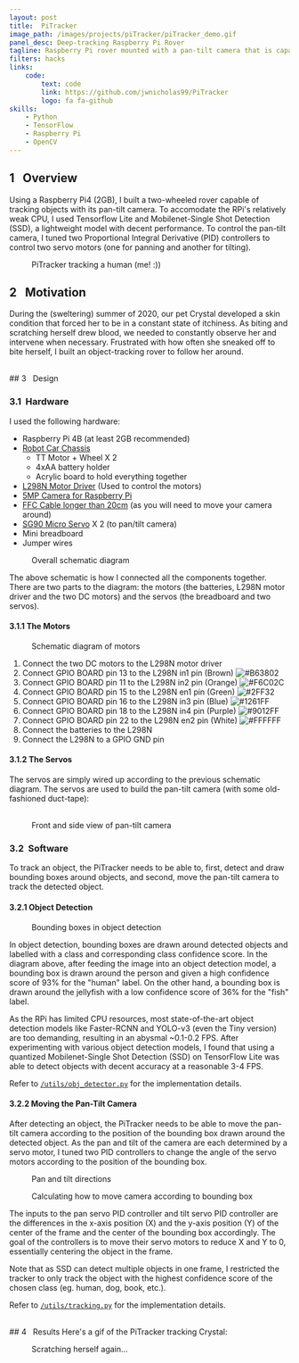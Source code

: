 ```yaml
---
layout: post
title:  PiTracker
image_path: /images/projects/piTracker/piTracker_demo.gif
panel_desc: Deep-tracking Raspberry Pi Rover
tagline: Raspberry Pi rover mounted with a pan-tilt camera that is capable of tracking objects using object detection and Proportional Integral Derivative processes
filters: hacks
links:
    code: 
        text: code
        link: https://github.com/jwnicholas99/PiTracker
        logo: fa fa-github
skills:
    - Python
    - TensorFlow
    - Raspberry Pi
    - OpenCV
---
```

## 1&nbsp;&nbsp;&nbsp;Overview
Using a Raspberry Pi4 (2GB), I built a two-wheeled rover capable of tracking objects with its pan-tilt camera. To accomodate the RPi's relatively weak CPU, I used Tensorflow Lite and Mobilenet-Single Shot Detection (SSD), a lightweight model with decent performance. To control the pan-tilt camera, I tuned two Proportional Integral Derivative (PID) controllers to control two servo motors (one for panning and another for tilting).

<figure class="lazyload">
    <img class="responsive-image lazyload" data-src="/images/projects/piTracker/piTracker_demo.gif">
    <figcaption>
        PiTracker tracking a human (me! :))
    </figcaption>
</figure>

## 2&nbsp;&nbsp;&nbsp;Motivation
During the (sweltering) summer of 2020, our pet Crystal developed a skin condition that forced her to be in a constant state of itchiness. As biting and scratching herself drew blood, we needed to constantly observe her and intervene when necessary. Frustrated with how often she sneaked off to bite herself, I built an object-tracking rover to follow her around.

<br>
## 3&nbsp;&nbsp;&nbsp;Design

### 3.1&nbsp;&nbsp;Hardware

I used the following hardware:
* Raspberry Pi 4B (at least 2GB recommended)
* [Robot Car Chassis](https://sg.cytron.io/p-2wd-smart-robot-car-chassis?src=us.special.c)
  * TT Motor + Wheel  X 2
  * 4xAA battery holder
  * Acrylic board to hold everything together
* [L298N Motor Driver](https://sg.cytron.io/p-2amp-7v-30v-l298n-motor-driver-stepper-driver-2-channels?src=us.special) (Used to control the motors)
* [5MP Camera for Raspberry Pi](https://sg.cytron.io/p-5mp-camera-board-for-raspberry-pi?search=camera&description=1&src=search.list)
* [FFC Cable longer than 20cm](https://sg.cytron.io/p-raspberry-pi-15-pin-camera-ffc-cable-50cm?search=FFC%20cable&description=1&src=search.list) (as you will need to move your camera around)
* [SG90 Micro Servo](https://sg.cytron.io/p-sg90-micro-servo?search=servo&description=1&src=search.list) X 2 (to pan/tilt camera)
* Mini breadboard
* Jumper wires

<figure class="lazyload">
    <img class="responsive-image lazyload" data-src="/images/projects/piTracker/overall_schematic.png">
    <figcaption>
        Overall schematic diagram 
    </figcaption>
</figure>

The above schematic is how I connected all the components together. There are two parts to the diagram: the motors (the batteries, L298N motor driver and the two DC motors) and the servos (the breadboard and two servos).

#### 3.1.1&nbsp;The Motors

<figure class="lazyload">
    <img class="responsive-image lazyload" data-src="/images/projects/piTracker/motors_schematic.png">
    <figcaption>
        Schematic diagram of motors 
    </figcaption>
</figure>

1. Connect the two DC motors to the L298N motor driver 
2. Connect GPIO BOARD pin 13 to the L298N in1 pin (Brown) ![#B63802](https://via.placeholder.com/15/B63802/000000?text=+)
3. Connect GPIO BOARD pin 11 to the L298N in2 pin (Orange) ![#F6C02C](https://via.placeholder.com/15/F6C02C/000000?text=+)
4. Connect GPIO BOARD pin 15 to the L298N en1 pin (Green) ![#2FF32](https://via.placeholder.com/15/12FF32/000000?text=+)
5. Connect GPIO BOARD pin 16 to the L298N in3 pin (Blue) ![#1261FF](https://via.placeholder.com/15/1261FF/000000?text=+)
6. Connect GPIO BOARD pin 18 to the L298N in4 pin (Purple) ![#9012FF](https://via.placeholder.com/15/9012FF/000000?text=+)
7. Connect GPIO BOARD pin 22 to the L298N en2 pin (White) ![#FFFFFF](https://via.placeholder.com/15/FFFFFF/000000?text=+)
8. Connect the batteries to the L298N
9. Connect the L298N to a GPIO GND pin

#### 3.1.2&nbsp;The Servos
The servos are simply wired up according to the previous schematic diagram. The servos are used to build the pan-tilt camera (with some old-fashioned duct-tape):
<figure class="lazyload">
    <div class="img-two-cols">
        <img class="responsive-image lazyload left" data-src="/images/projects/piTracker/camera-front.jpg">
        <img class="responsive-image lazyload right" data-src="/images/projects/piTracker/camera-side.jpg">
    </div>
    <figcaption>
        Front and side view of pan-tilt camera
    </figcaption>
</figure>

### 3.2&nbsp;&nbsp;Software

To track an object, the PiTracker needs to be able to, first, detect and draw bounding boxes around objects, and second, move the pan-tilt camera to track the detected object.

#### 3.2.1&nbsp;Object Detection
<figure class="lazyload">
    <img class="responsive-image lazyload" data-src="/images/projects/piTracker/object_detection.png">
    <figcaption>
        Bounding boxes in object detection 
    </figcaption>
</figure>
In object detection, bounding boxes are drawn around detected objects and labelled with a class and corresponding class confidence score. In the diagram above, after feeding the image into an object detection model, a bounding box is drawn around the person and given a high confidence score of 93% for the "human" label. On the other hand, a bounding box is drawn around the jellyfish with a low confidence score of 36% for the "fish" label.

As the RPi has limited CPU resources, most state-of-the-art object detection models like Faster-RCNN and YOLO-v3 (even the Tiny version) are too demanding, resulting in an abysmal ~0.1-0.2 FPS. After experimenting with various object detection models, I found that using a quantized Mobilenet-Single Shot Detection (SSD) on TensorFlow Lite was able to detect objects with decent accuracy at a reasonable 3-4 FPS. 

Refer to [`/utils/obj_detector.py`](https://github.com/jwnicholas99/PiTracker/blob/master/utils/obj_detector.py) for the implementation details.


#### 3.2.2&nbsp;Moving the Pan-Tilt Camera
After detecting an object, the PiTracker needs to be able to move the pan-tilt camera according to the position of the bounding box drawn around the detected object. As the pan and tilt of the camera are each determined by a servo motor, I tuned two PID controllers to change the angle of the servo motors according to the position of the bounding box.
<figure class="lazyload">
    <img class="responsive-image lazyload small" data-src="/images/projects/piTracker/pan_tilt.png">
    <figcaption>
       Pan and tilt directions 
    </figcaption>
</figure>
<figure class="lazyload">
    <img class="responsive-image lazyload" data-src="/images/projects/piTracker/tracker_calculate.png">
    <figcaption>
       Calculating how to move camera according to bounding box 
    </figcaption>
</figure>
The inputs to the pan servo PID controller and tilt servo PID controller are the differences in the x-axis position (X) and the y-axis position (Y) of the center of the frame and the center of the bounding box accordingly. The goal of the controllers is to move their servo motors to reduce X and Y to 0, essentially centering the object in the frame. 

Note that as SSD can detect multiple objects in one frame, I restricted the tracker to only track the object with the highest confidence score of the chosen class (eg. human, dog, book, etc.).

Refer to [`/utils/tracking.py`](https://github.com/jwnicholas99/PiTracker/blob/master/utils/tracking.py) for the implementation details.

<br>
## 4&nbsp;&nbsp;&nbsp;Results
Here's a gif of the PiTracker tracking Crystal:

<figure class="lazyload">
    <img class="responsive-image lazyload" data-src="/images/projects/piTracker/pitracker_crystal.gif">
    <figcaption>
        Scratching herself again...
    </figcaption>
</figure>